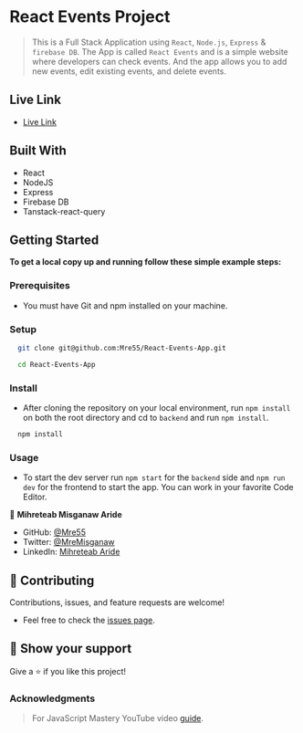 # React Events Project

> This is a Full Stack Application using `React`, `Node.js`, `Express` & `firebase DB`. The App is called `React Events` and is a simple website where developers can check events. And the app allows you to add new events, edit existing events, and delete events.


## Live Link

- [Live Link](https://main--my-react-events.netlify.app/events)

## Built With

- React
- NodeJS
- Express
- Firebase DB
- Tanstack-react-query
  

## Getting Started

**To get a local copy up and running follow these simple example steps:**

### Prerequisites

- You must have Git and npm installed on your machine.

### Setup

``` sh 
  git clone git@github.com:Mre55/React-Events-App.git
``` 
``` sh 
  cd React-Events-App
```

### Install

- After cloning the repository on your local environment, run `npm install` on both the root directory and cd to `backend` and run `npm install`.

```sh
  npm install
```

### Usage

- To start the dev server run `npm start` for the `backend` side and `npm run dev` for the frontend to start the app. You can work in your favorite Code Editor.


👤 **Mihreteab Misganaw Aride**

- GitHub: [@Mre55](https://github.com/Mre55)
- Twitter: [@MreMisganaw](https://twitter.com/MreMisganaw)
- LinkedIn: [Mihreteab Aride](https://www.linkedin.com/in/mihreteab-aride-86249812b/)

## 🤝 Contributing

Contributions, issues, and feature requests are welcome!

- Feel free to check the [issues page](https://github.com/Mre55/Mihreteab-react-redux/issues).


## 👏 Show your support

Give a ⭐️ if you like this project!

### Acknowledgments

> For JavaScript Mastery YouTube video [guide](https://www.youtube.com/watch?v=VsUzmlZfYNg).
